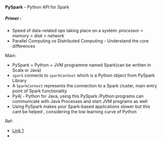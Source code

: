 **PySpark** - Python API for Spark
##### Primer :
- Speed of data-related ops taking place on a system: _processor > memory > disk > network_
- Parallel Computing vs Distributed Computing - Understand the core differences

Main: 
- PySpark = Python + JVM programme named Spark(can be written in Scala or Java) 
- `spark` connects to `sparkContext` which is a Python object from PySpark Library
- A `SparkContext` represents the connection to a Spark cluster, main entry point of Spark functionality
- Py4j - Python for Java, using this PySpark /Python programs can communicate with Java Processes and start JVM programs as well
- Using PySpark makes your Spark-based applications slower but this cant be helped , considering the low learning curve of Python

Ref: 
- [Link 1](https://medium.com/analytics-vidhya/how-does-pyspark-work-step-by-step-with-pictures-c011402ccd57)
- 